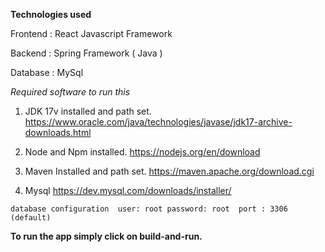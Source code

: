**Technologies used**

Frontend : React Javascript Framework

Backend : Spring Framework ( Java )

Database : MySql



*Required software to run this*

1.  JDK 17v installed and path set. https://www.oracle.com/java/technologies/javase/jdk17-archive-downloads.html

2. Node and Npm installed. https://nodejs.org/en/download

3. Maven Installed and path set. https://maven.apache.org/download.cgi

4. Mysql https://dev.mysql.com/downloads/installer/ 

`database configuration 
user: root
password: root 
port : 3306 (default)
`


__To run the app simply click on build-and-run.__














